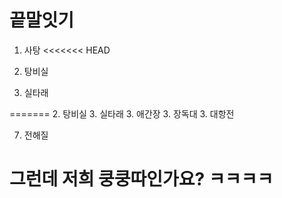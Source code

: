 # 끝말잇기

1. 사탕
<<<<<<< HEAD
1. 탕비실

3. 실타래

=======
2. 탕비실
3. 실타래
3. 애간장
3. 장독대
3. 대항전

7. 전해질

# 그런데 저희 쿵쿵따인가요? ㅋㅋㅋㅋ
